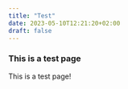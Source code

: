 ```yaml
---
title: "Test"
date: 2023-05-10T12:21:20+02:00
draft: false
---
```


### This is a test page

This is a test page!
